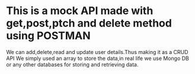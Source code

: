 # This is a mock API made with get,post,ptch and delete method using POSTMAN
We can add,delete,read and update user details.Thus making it as a CRUD API 
We simply used an array to store the data,in real life we use Mongo DB or any other databases 
for storing and retrieving data.